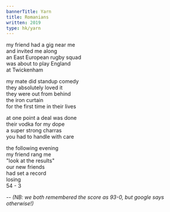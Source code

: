 ```yaml
---
bannerTitle: Yarn
title: Romanians
written: 2019
type: hk/yarn
---
```


my friend had a gig near me  
and invited me along  
an East European rugby squad  
was about to play England  
at Twickenham

my mate did standup comedy  
they absolutely loved it  
they were out from behind  
the iron curtain  
for the first time in their lives  

at one point a deal was done  
their vodka for my dope  
a super strong charras  
you had to handle with care  

the following evening  
my friend rang me  
"look at the results"  
our new friends  
had set a record  
losing  
54 - 3

--
_(NB: we both remembered the score as 93-0, but google says otherwise!)_
